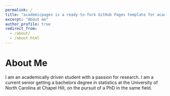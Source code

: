 ```yaml
---
permalink: /
title: "academicpages is a ready-to-fork GitHub Pages template for academic personal websites"
excerpt: "About me"
author_profile: true
redirect_from: 
  - /about/
  - /about.html
---
```


About Me
===

I am an academically driven student with a passion for research. I am a current senior getting a bachelors degree in statistics at the University of North Carolina at Chapel Hill, on the pursuit of a PhD in the same field.
